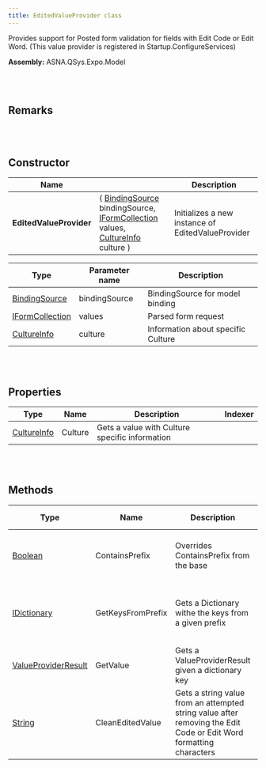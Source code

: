 ```yaml
---
title: EditedValueProvider class
---
```


Provides support for Posted form validation for fields with Edit Code or Edit Word. (This value provider is registered in Startup.ConfigureServices)

**Assembly:** ASNA.QSys.Expo.Model

<br>
<br>

## Remarks

<br>
<br>

## Constructor

| Name |  | Description |
| --- | --- | --- |
**EditedValueProvider** | ( [BindingSource](https://docs.microsoft.com/en-us/dotnet/api/microsoft.aspnetcore.mvc.modelbinding.bindingsource?view=aspnetcore-5.0) bindingSource, [IFormCollection](https://docs.microsoft.com/en-us/dotnet/api/microsoft.aspnetcore.http.iformcollection?view=aspnetcore-5.0) values, [CultureInfo](https://docs.microsoft.com/en-us/dotnet/api/system.globalization.cultureinfo?view=net-5.0) culture ) | Initializes a new instance of EditedValueProvider


| Type | Parameter name | Description
| --- | --- | ---
| [BindingSource](https://docs.microsoft.com/en-us/dotnet/api/microsoft.aspnetcore.mvc.modelbinding.bindingsource?view=aspnetcore-5.0) | bindingSource | BindingSource for model binding 
| [IFormCollection](https://docs.microsoft.com/en-us/dotnet/api/microsoft.aspnetcore.http.iformcollection?view=aspnetcore-5.0) | values | Parsed form request 
| [CultureInfo](https://docs.microsoft.com/en-us/dotnet/api/system.globalization.cultureinfo?view=net-5.0) | culture | Information about specific Culture 


<br>
<br>

## Properties

| Type | Name | Description | Indexer
| --- | --- | --- | --- 
| [CultureInfo](https://docs.microsoft.com/en-us/dotnet/api/system.globalization.cultureinfo?view=net-5.0) | Culture | Gets a value with Culture specific information | 

<br>
<br>

## Methods

| Type | Name | Description | Return Description 
| --- | --- | --- | --- 
| [Boolean](https://docs.microsoft.com/en-us/dotnet/api/system.boolean?view=net-5.0) | ContainsPrefix | Overrides ContainsPrefix from the base | true if string contains the given prefix
| [IDictionary](https://docs.microsoft.com/en-us/dotnet/api/system.collections.generic.idictionary-2?view=net-5.0) | GetKeysFromPrefix | Gets a Dictionary withe the keys from a given prefix | A Dictionary with a string key with string elements
| [ValueProviderResult](https://docs.microsoft.com/en-us/dotnet/api/microsoft.aspnetcore.mvc.modelbinding.valueproviderresult?view=aspnetcore-5.0) | GetValue | Gets a ValueProviderResult given a dictionary key | the value provider result
| [String](https://docs.microsoft.com/en-us/dotnet/api/system.string?view=net-5.0) | CleanEditedValue | Gets a string value from an attempted string value after removing the Edit Code or Edit Word formatting characters | the value without formatting symbols

<br>
<br>

